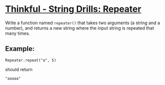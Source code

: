 # [Thinkful - String Drills: Repeater](https://www.codewars.com/kata/thinkful-string-drills-repeater "https://www.codewars.com/kata/585a1a227cb58d8d740001c3")

Write a function named `repeater()` that takes two arguments (a string and a number), and returns a new string where the input string is repeated that many times.

## Example:

```
Repeater.repeat("a", 5)
```

should return
```
"aaaaa"
```